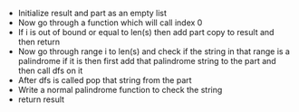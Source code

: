 - Initialize result and part as an empty list
- Now go through a function which will call index 0 
- If i is out of bound or equal to len(s) then add part copy to result and then return
- Now go through range i to len(s) and check if the string in that range is a palindrome if it is then first add that palindrome string to the part and then call dfs on it
- After dfs is called pop that string from the part
- Write a normal palindrome function to check the string
- return result 